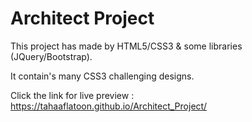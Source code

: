 # Architect Project

This project has made by HTML5/CSS3 & some libraries (JQuery/Bootstrap).

It contain's many CSS3 challenging designs.

Click the link for live preview : <https://tahaaflatoon.github.io/Architect_Project/>
